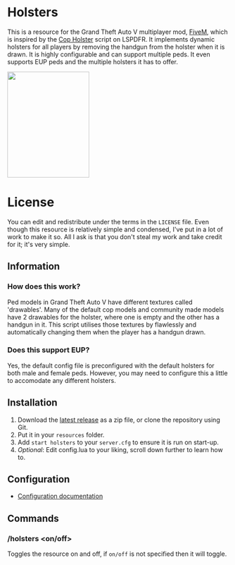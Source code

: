 # Holsters
This is a resource for the Grand Theft Auto V multiplayer mod, [FiveM](https://fivem.net), which is inspired by the [Cop Holster](https://www.lcpdfr.com/files/file/8017-cop-holster/) script on LSPDFR. It implements dynamic holsters for all players by removing the handgun from the holster when it is drawn. It is highly configurable and can support multiple peds. It even supports EUP peds and the multiple holsters it has to offer.

<img src="https://media.giphy.com/media/loGRS56xWOA5fEy5OF/giphy.gif" width="185.5" height="240" />

# License
You can edit and redistribute under the terms in the `LICENSE` file. Even though this resource is relatively simple and condensed, I've put in a lot of work to make it so. All I ask is that you don't steal my work and take credit for it; it's very simple.

## Information
### How does this work?
Ped models in Grand Theft Auto V have different textures called 'drawables'. Many of the default cop models and community made models have 2 drawables for the holster, where one is empty and the other has a handgun in it. This script utilises those textures by flawlessly and automatically changing them when the player has a handgun drawn. 

### Does this support EUP?
Yes, the default config file is preconfigured with the default holsters for both male and female peds. However, you may need to configure this a little to accomodate any different holsters.

## Installation
1. Download the [latest release](https://github.com/Jamelele/holsters/releases/latest) as a zip file, or clone the repository using Git.
2. Put it in your `resources` folder.
3. Add `start holsters` to your `server.cfg` to ensure it is run on start-up.
4. *Optional*: Edit config.lua to your liking, scroll down further to learn how to.

## Configuration

- [Configuration documentation](https://github.com/Jamelele/holsters/wiki/Configuration-Guide)

## Commands

### /holsters <on/off>
Toggles the resource on and off, if `on/off` is not specified then it will toggle.